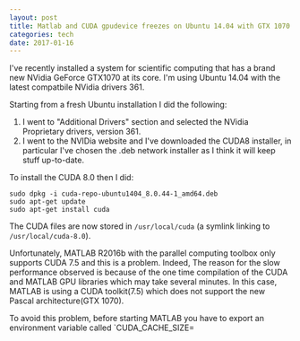```yaml
---
layout: post
title: Matlab and CUDA gpudevice freezes on Ubuntu 14.04 with GTX 1070
categories: tech
date: 2017-01-16
---
```


I've recently installed a system for scientific computing that has a brand new NVidia GeForce GTX1070 at its core.
I'm using Ubuntu 14.04 with the latest compatbile NVidia drivers 361.

Starting from a fresh Ubuntu installation I did the following:

1. I went to "Additional Drivers" section and selected the NVidia Proprietary drivers, version 361.
2. I went to the NVIDia website and I've downloaded the CUDA8 installer, in particular I've chosen the .deb network installer as I think it will keep stuff up-to-date.

To install the CUDA 8.0 then I did:
    
    sudo dpkg -i cuda-repo-ubuntu1404_8.0.44-1_amd64.deb
    sudo apt-get update
    sudo apt-get install cuda

The CUDA files are now stored in `/usr/local/cuda` (a symlink linking to `/usr/local/cuda-8.0`).

Unfortunately, MATLAB R2016b with the parallel computing toolbox only supports CUDA 7.5 and this is a problem. Indeed, The reason for the slow performance observed is because of the one time compilation of the CUDA and MATLAB GPU libraries which may take several minutes. In this case, MATLAB is using a CUDA toolkit(7.5) which does not support the new Pascal architecture(GTX 1070).

To avoid this problem, before starting MATLAB you have to export an environment variable called `CUDA_CACHE_SIZE=
